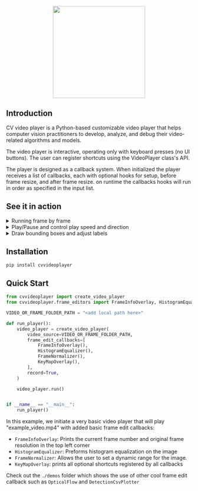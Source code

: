 <div align="center"><img src=https://github.com/user-attachments/assets/88f4e3af-0fd3-41dc-9515-85a58dfdf2fc width="250"></div>

## Introduction
CV video player is a Python-based customizable video player that helps computer vision practitioners
to develop, analyze, and debug their video-related algorithms and models.

The video player is interactive, operating only with keyboard presses (no UI buttons). The user can register 
shortcuts using the VideoPlayer class's API.

The player is designed as a callback system. When initialized the player receives a 
list of callbacks, each with optional hooks for setup, before frame resize, and after frame resize.
on runtime the callbacks hooks will run in order as specified in the input list.


## See it in action
<details>
<summary>Running frame by frame</summary>
    
![frame_by_frame](https://github.com/danieltomer1/CVVideoPlayer/assets/163285251/7db8cb8c-0075-416c-9901-aa2f4bb49080)
</details>

<details>
<summary>Play/Pause and control play speed and direction</summary>
    
![playpause](https://github.com/danieltomer1/CVVideoPlayer/assets/163285251/fcf38b37-ec9c-4250-8c2f-6f123154c1e4)
</details>

<details>
<summary>Draw bounding boxes and adjust labels</summary>
    
![bboxes](https://github.com/danieltomer1/CVVideoPlayer/assets/163285251/0a6e07de-a015-48b4-b510-2c203e0d69f4)
</details>

## Installation
`pip install cvvideoplayer`

## Quick Start


```python
from cvvideoplayer import create_video_player
from cvvideoplayer.frame_editors import FrameInfoOverlay, HistogramEqualizer, FrameNormalizer, KeyMapOverlay

VIDEO_OR_FRAME_FOLDER_PATH = "<add local path here>"

def run_player():
    video_player = create_video_player(
        video_source=VIDEO_OR_FRAME_FOLDER_PATH,
        frame_edit_callbacks=[
            FrameInfoOverlay(),
            HistogramEqualizer(),
            FrameNormalizer(),
            KeyMapOverlay(),
        ],
        record=True,
    )

    video_player.run()


if __name__ == "__main__":
    run_player()
``` 

In this example, we initiate a very basic video player that will play "example_video.mp4" with added basic
frame edit callbacks:
- `FrameInfoOverlay`: Prints the current frame number and original frame resolution in the top left corner
- `HistogramEqualizer`: Preforms histogram equalization on the image
- `FrameNormalizer`: Allows the user to set a dynamic range for the image.
- `KeyMapOverlay`: prints all optional shortcuts registered by all callbacks

Check out the `./demos` folder which shows the use of other cool frame edit callback
such as `OpticalFlow` and `DetectionCsvPlotter`
